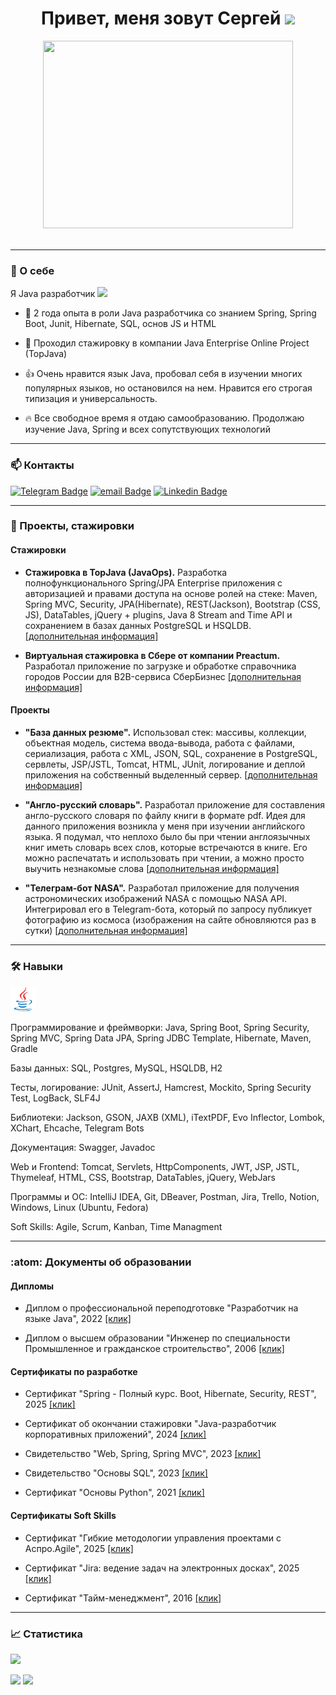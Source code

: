 <div id="header" align="center">
  <h1>
    Привет, меня зовут Сергей
    <img src="https://media.giphy.com/media/hvRJCLFzcasrR4ia7z/giphy.gif" width="30px"/>
  </h1>
</div>

<div id="picture" align="center">
  <img src="https://media.giphy.com/media/R03zWv5p1oNSQd91EP/giphy.gif" width="400" height="300"/>
</div>

<div id="view icon" align="center">
      <img src="https://komarev.com/ghpvc/?username=sng78&style=flat-square&color=blue" alt=""/>
</div>

---

### :man: О себе

Я Java разработчик <img src="https://media.giphy.com/media/WUlplcMpOCEmTGBtBW/giphy.gif" width="30">

- :herb: 2 года опыта в роли Java разработчика со знанием Spring, Spring Boot, Junit, Hibernate, SQL, основ JS и HTML

- :telescope: Проходил стажировку в компании Java Enterprise Online Project (TopJava)

- :thumbsup: Очень нравится язык Java, пробовал себя в изучении многих популярных языков, но остановился на нем. Нравится его строгая типизация и универсальность.

- :fire: Все свободное время я отдаю самообразованию. Продолжаю изучение Java, Spring и всех сопутствующих технологий

---

### :mailbox: Контакты

[![Telegram Badge](https://img.shields.io/badge/-Telegram-white?style=flat&logo=Telegram&logoColor=9cf)](https://t.me/sngor78)
[![email Badge](https://img.shields.io/badge/Y!-YahooMail-purple?style=flat)](mailto:serge.gor@yahoo.com)
[![Linkedin Badge](https://img.shields.io/badge/in-LinkedIn-blue?style=flat&logo=LinkedIn&logoColor=white)](https://www.linkedin.com/in/sngor/)

---

### :pushpin: Проекты, стажировки

#### Стажировки

- **Стажировка в TopJava (JavaOps).** Разработка полнофункционального Spring/JPA Enterprise приложения c авторизацией и правами доступа на основе ролей на стеке: Maven, Spring MVC, Security, JPA(Hibernate), REST(Jackson), Bootstrap (CSS, JS), DataTables, jQuery + plugins, Java 8 Stream and Time API и сохранением в базах данных PostgreSQL и HSQLDB. [[дополнительная информация]](https://github.com/sng78/TopJava)

- **Виртуальная стажировка в Сбере от компании Preactum.** Разработал приложение по загрузке и обработке справочника городов России для B2B-сервиса СберБизнес [[дополнительная информация]](https://github.com/sng78/DirectoryOfCities)
  
#### Проекты

- **"База данных резюме".** Использовал стек: массивы, коллекции, объектная модель, система ввода-вывода, работа с файлами, сериализация, работа с XML, JSON, SQL, сохранение в PostgreSQL, сервлеты, JSP/JSTL, Tomcat, HTML, JUnit, логирование и деплой приложения на собственный выделенный сервер. [[дополнительная информация]](https://github.com/sng78/BaseJava)

- **"Англо-русский словарь".** Разработал приложение для составления англо-русского словаря по файлу книги в формате pdf. Идея для данного приложения возникла у меня при изучении английского языка. Я подумал, что неплохо было бы при чтении англоязычных книг иметь словарь всех слов, которые встречаются в книге. Его можно распечатать и использовать при чтении, а можно просто выучить незнакомые слова [[дополнительная информация]](https://github.com/sng78/EnRuDictionary)

- **"Телеграм-бот NASA".** Разработал приложение для получения астрономических изображений NASA с помощью NASA API. Интегрировал его в Telegram-бота, который по запросу публикует фотографию из космоса (изображения на сайте обновляются раз в сутки) [[дополнительная информация]](https://github.com/sng78/PicFromNasa)

---

### :hammer_and_wrench: Навыки

<div>
  <img src="https://github.com/devicons/devicon/blob/master/icons/java/java-original.svg" title="Java" alt="Java" width="40" height="40"/>&nbsp;
</div>

Программирование и фреймворки: Java, Spring Boot, Spring Security, Spring MVC, Spring Data JPA, Spring JDBC Template, Hibernate, Maven, Gradle

Базы данных: SQL, Postgres, MySQL, HSQLDB, H2

Тесты, логирование: JUnit, AssertJ, Hamcrest, Mockito, Spring Security Test, LogBack, SLF4J

Библиотеки: Jackson, GSON, JAXB (XML), iTextPDF, Evo Inflector, Lombok, XChart, Ehcache, Telegram Bots

Документация: Swagger, Javadoc

Web и Frontend: Tomcat, Servlets, HttpComponents, JWT, JSP, JSTL, Thymeleaf, HTML, CSS, Bootstrap, DataTables, jQuery, WebJars

Программы и ОС: IntelliJ IDEA, Git, DBeaver, Postman, Jira, Trello, Notion, Windows, Linux (Ubuntu, Fedora)

Soft Skills: Agile, Scrum, Kanban, Time Managment

---

### :atom: Документы об образовании

#### Дипломы

- Диплом о профессиональной переподготовке "Разработчик на языке Java", 2022 [[клик]](https://drive.google.com/file/d/12YpF3NzBpq2KqBHFncaYqP3Hpvv3Nlop/view?usp=drive_link)

- Диплом о высшем образовании "Инженер по специальности Промышленное и гражданское строительство", 2006 [[клик]](https://drive.google.com/file/d/1jHJHkHiEtVj0M527nhDmP6rRo5MOV0nl/view?usp=drive_link)

#### Сертификаты по разработке

- Сертификат "Spring - Полный курс. Boot, Hibernate, Security, REST", 2025 [[клик]](https://drive.google.com/file/d/1JK4zF4jnWlkEOpOyPTC0BiPuVJbF_wWq/view?usp=drive_link)

- Сертификат об окончании стажировки "Java-разработчик корпоративных приложений", 2024 [[клик]](https://drive.google.com/file/d/1tKKfY8nTEnEXLedo9hc1BAIg7_7xU-WH/view?usp=drive_link)

- Свидетельство "Web, Spring, Spring MVC", 2023 [[клик]](https://drive.google.com/file/d/1nSokgVYCnQW4QaWg24BsAYVvb_ZEasEM/view?usp=drive_link)

- Свидетельство "Основы SQL", 2023 [[клик]](https://drive.google.com/file/d/1CU7Jl9sjVvOPxOVVqsmomaSnGjLCEXxu/view?usp=drive_link)

- Сертификат "Основы Python", 2021 [[клик]](https://drive.google.com/file/d/1xOR7AvO3_uZQErMesVKFI4U5hOOnSzjp/view?usp=drive_link)

#### Сертификаты Soft Skills

- Сертификат "Гибкие методологии управления проектами с Аспро.Agile", 2025 [[клик]](https://drive.google.com/file/d/1EW5zOo75LTLE9D3aQ6IRlY1oSe3jI8LR/view?usp=drive_link)

- Сертификат "Jira: ведение задач на электронных досках", 2025 [[клик]](https://drive.google.com/file/d/1cMKtHCEREQSsRf6iNAYgvHiy4zSq4HOz/view?usp=drive_link)

- Сертификат "Тайм-менеджмент", 2016 [[клик]](https://drive.google.com/file/d/1AjZgsZnP-ROJUofdubi4LXHtiUHXAu8q/view?usp=drive_link)

---

### :chart_with_upwards_trend: Статистика

![](https://github-profile-summary-cards.vercel.app/api/cards/profile-details?username=sng78&theme=solarized_dark)

![](https://github-profile-summary-cards.vercel.app/api/cards/most-commit-language?username=sng78&theme=solarized_dark)
![](https://github-profile-summary-cards.vercel.app/api/cards/stats?username=sng78&theme=solarized_dark)
